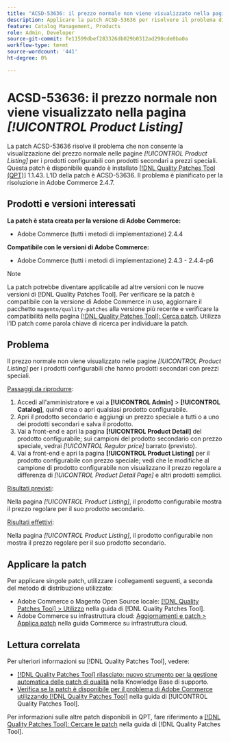 ```yaml
---
title: "ACSD-53636: il prezzo normale non viene visualizzato nella pagina [!UICONTROL Product Listing]"
description: Applicare la patch ACSD-53636 per risolvere il problema di Adobe Commerce, in cui il prezzo normale non viene visualizzato nelle pagine *[!UICONTROL Product Listing]* per i prodotti configurabili con prodotti secondari a prezzi speciali.
feature: Catalog Management, Products
role: Admin, Developer
source-git-commit: fe11599dbef283326db029b0312ad290cde0ba0a
workflow-type: tm+mt
source-wordcount: '441'
ht-degree: 0%

---
```


# ACSD-53636: il prezzo normale non viene visualizzato nella pagina *[!UICONTROL Product Listing]*

La patch ACSD-53636 risolve il problema che non consente la visualizzazione del prezzo normale nelle pagine *[!UICONTROL Product Listing]* per i prodotti configurabili con prodotti secondari a prezzi speciali. Questa patch è disponibile quando è installato [[!DNL Quality Patches Tool (QPT)]](https://experienceleague.adobe.com/en/docs/commerce-knowledge-base/kb/announcements/commerce-announcements/magento-quality-patches-released-new-tool-to-self-serve-quality-patches) 1.1.43. L’ID della patch è ACSD-53636. Il problema è pianificato per la risoluzione in Adobe Commerce 2.4.7.

## Prodotti e versioni interessati

**La patch è stata creata per la versione di Adobe Commerce:**

* Adobe Commerce (tutti i metodi di implementazione) 2.4.4

**Compatibile con le versioni di Adobe Commerce:**

* Adobe Commerce (tutti i metodi di implementazione) 2.4.3 - 2.4.4-p6

>[!NOTE]
>
>La patch potrebbe diventare applicabile ad altre versioni con le nuove versioni di [!DNL Quality Patches Tool]. Per verificare se la patch è compatibile con la versione di Adobe Commerce in uso, aggiornare il pacchetto `magento/quality-patches` alla versione più recente e verificare la compatibilità nella pagina [[!DNL Quality Patches Tool]: Cerca patch](https://experienceleague.adobe.com/tools/commerce-quality-patches/index.html). Utilizza l’ID patch come parola chiave di ricerca per individuare la patch.

## Problema

Il prezzo normale non viene visualizzato nelle pagine *[!UICONTROL Product Listing]* per i prodotti configurabili che hanno prodotti secondari con prezzi speciali.

<u>Passaggi da riprodurre</u>:

1. Accedi all&#39;amministratore e vai a **[!UICONTROL Admin]** > **[!UICONTROL Catalog]**, quindi crea o apri qualsiasi prodotto configurabile.
2. Apri il prodotto secondario e aggiungi un prezzo speciale a tutti o a uno dei prodotti secondari e salva il prodotto.
3. Vai a front-end e apri la pagina **[!UICONTROL Product Detail]** del prodotto configurabile; sui campioni del prodotto secondario con prezzo speciale, vedrai *[!UICONTROL Regular price]* barrato (previsto).
4. Vai a front-end e apri la pagina **[!UICONTROL Product Listing]** per il prodotto configurabile con prezzo speciale; vedi che le modifiche al campione di prodotto configurabile non visualizzano il prezzo regolare a differenza di *[!UICONTROL Product Detail Page]* e altri prodotti semplici.

<u>Risultati previsti</u>:

Nella pagina *[!UICONTROL Product Listing]*, il prodotto configurabile mostra il prezzo regolare per il suo prodotto secondario.

<u>Risultati effettivi</u>:

Nella pagina *[!UICONTROL Product Listing]*, il prodotto configurabile non mostra il prezzo regolare per il suo prodotto secondario.

## Applicare la patch

Per applicare singole patch, utilizzare i collegamenti seguenti, a seconda del metodo di distribuzione utilizzato:

* Adobe Commerce o Magento Open Source locale: [[!DNL Quality Patches Tool] > Utilizzo](/help/tools/quality-patches-tool/usage.md) nella guida di [!DNL Quality Patches Tool].
* Adobe Commerce su infrastruttura cloud: [Aggiornamenti e patch > Applica patch](https://experienceleague.adobe.com/docs/commerce-cloud-service/user-guide/develop/upgrade/apply-patches.html) nella guida Commerce su infrastruttura cloud.

## Lettura correlata

Per ulteriori informazioni su [!DNL Quality Patches Tool], vedere:

* [[!DNL Quality Patches Tool] rilasciato: nuovo strumento per la gestione automatica delle patch di qualità](https://experienceleague.adobe.com/en/docs/commerce-knowledge-base/kb/announcements/commerce-announcements/magento-quality-patches-released-new-tool-to-self-serve-quality-patches) nella Knowledge Base di supporto.
* [Verifica se la patch è disponibile per il problema di Adobe Commerce utilizzando  [!DNL Quality Patches Tool]](/help/tools/quality-patches-tool/patches-available-in-qpt/check-patch-for-magento-issue-with-magento-quality-patches.md) nella guida di [!UICONTROL Quality Patches Tool].


Per informazioni sulle altre patch disponibili in QPT, fare riferimento a [[!DNL Quality Patches Tool]: Cercare le patch](https://experienceleague.adobe.com/tools/commerce-quality-patches/index.html) nella guida di [!DNL Quality Patches Tool].
